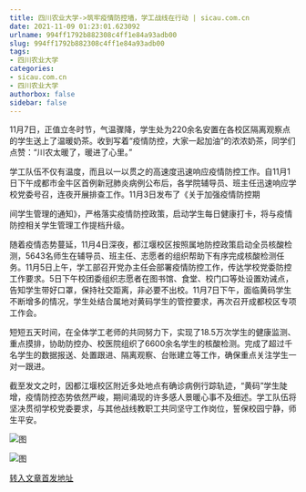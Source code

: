 ```yaml
---
title: 四川农业大学->筑牢疫情防控墙，学工战线在行动 | sicau.com.cn
date: 2021-11-09 01:23:01.623092
urlname: 994ff1792b882308c4ff1e84a93adb00
slug: 994ff1792b882308c4ff1e84a93adb00
tags: 
- 四川农业大学
categories:
- sicau.com.cn
- 四川农业大学
authorbox: false
sidebar: false
---
```

11月7日，正值立冬时节，气温骤降，学生处为220余名安置在各校区隔离观察点的学生送上了温暖奶茶。收到写着“疫情防控，大家一起加油”的浓浓奶茶，同学们点赞：“川农太暖了，暖进了心里。”

学工队伍不仅有温度，而且以一以贯之的高速度迅速响应疫情防控工作。自11月1日下午成都市金牛区首例新冠肺炎病例公布后，各学院辅导员、班主任迅速响应学校党委号召，连夜开展排查工作。11月3日发布了《关于加强疫情防控期
<!--more-->
间学生管理的通知》，严格落实疫情防控政策，启动学生每日健康打卡，将与疫情防控相关学生管理工作提档升级。

随着疫情态势蔓延，11月4日深夜，都江堰校区按照属地防控政策启动全员核酸检测，5643名师生在辅导员、班主任、志愿者的组织帮助下有序完成核酸检测任务。11月5日上午，学工部召开党办主任会部署疫情防控工作，传达学校党委防控工作要求。5日下午校团委组织志愿者在图书馆、食堂、校门口等处设置劝诫点，告知学生带好口罩，保持社交距离，非必要不出校。11月7日下午，面临黄码学生不断增多的情况，学生处结合属地对黄码学生的管控要求，再次召开成都校区专项工作会。

短短五天时间，在全体学工老师的共同努力下，实现了18.5万次学生的健康监测、重点摸排，协助防控办、校医院组织了6600余名学生的核酸检测。完成了超过千名学生的数据报送、处置跟进、隔离观察、台账建立等工作，确保重点关注学生一对一跟进。

截至发文之时，因都江堰校区附近多处地点有确诊病例行踪轨迹，“黄码”学生陡增，疫情防控态势依然严峻，期间涌现的许多感人景暖心事不及细述。学工队伍将坚决贯彻学校党委要求，与其他战线教职工共同坚守工作岗位，誓保校园宁静，师生平安。

![图](https://news.sicau.edu.cn/__local/E/F4/EC/4B3E345BA87F371B55F3E43AEED_4FDC82CE_24EB8E.png)

![图](https://news.sicau.edu.cn/__local/7/74/0D/7E758427AB3267AA0AEE983FF65_1CCC3AFE_19D2DB.png)

[转入文章首发地址](https://news.sicau.edu.cn/info/1078/65346.htm)